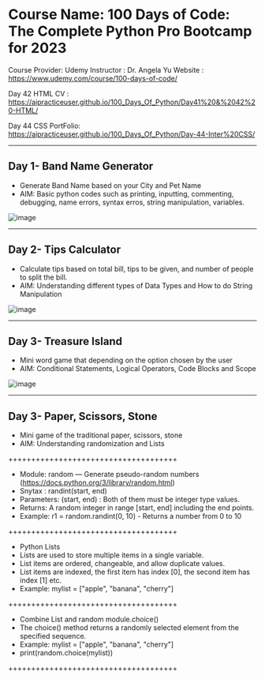 # Course Name: 100 Days of Code: The Complete Python Pro Bootcamp for 2023
Course Provider: Udemy
Instructor : Dr. Angela Yu
Website : https://www.udemy.com/course/100-days-of-code/

Day 42 HTML CV : https://aipracticeuser.github.io/100_Days_Of_Python/Day41%20&%2042%20-HTML/

Day 44 CSS PortFolio: https://aipracticeuser.github.io/100_Days_Of_Python/Day-44-Inter%20CSS/

-------------------------------------------------------------------------------------------------------------------------------------
## Day 1- Band Name Generator
- Generate Band Name based on your City and Pet Name
- AIM: Basic python codes such as printing, inputting, commenting, debugging, name errors, syntax erros, string manipulation, variables.

![image](https://user-images.githubusercontent.com/100339175/217744460-855dccf1-bcaa-4c01-b52c-f4692974cb40.png)

-------------------------------------------------------------------------------------------------------------------------------------
## Day 2- Tips Calculator 
- Calculate tips based on total bill, tips to be given, and number of people to split the bill.
- AIM: Understanding different types of Data Types and How to do String Manipulation

![image](https://user-images.githubusercontent.com/100339175/218247260-f11cece2-8902-4a36-bbab-071e8e74ca26.png)

-------------------------------------------------------------------------------------------------------------------------------------
## Day 3- Treasure Island
- Mini word game that depending on the option chosen by the user
- AIM: Conditional Statements, Logical Operators, Code Blocks and Scope

![image](https://user-images.githubusercontent.com/100339175/221100886-ad4c618a-180d-46b1-a5f7-a015f14a28cb.png)

-------------------------------------------------------------------------------------------------------------------------------------
## Day 3- Paper, Scissors, Stone
- Mini game of the traditional paper, scissors, stone
- AIM: Understanding randomization and Lists

+++++++++++++++++++++++++++++++++++++
- Module: random — Generate pseudo-random numbers (https://docs.python.org/3/library/random.html)
- Snytax : randint(start, end)
- Parameters: (start, end) : Both of them must be integer type values.
- Returns: A random integer in range [start, end] including the end points.
- Example: r1 = random.randint(0, 10) - Returns a number from 0 to 10

+++++++++++++++++++++++++++++++++++++
- Python Lists 
- Lists are used to store multiple items in a single variable.
- List items are ordered, changeable, and allow duplicate values.
- List items are indexed, the first item has index [0], the second item has index [1] etc.
- Example: mylist = ["apple", "banana", "cherry"] 

+++++++++++++++++++++++++++++++++++++
- Combine List and random module.choice()
- The choice() method returns a randomly selected element from the specified sequence.
- Example: mylist = ["apple", "banana", "cherry"]
- print(random.choice(mylist))

+++++++++++++++++++++++++++++++++++++

